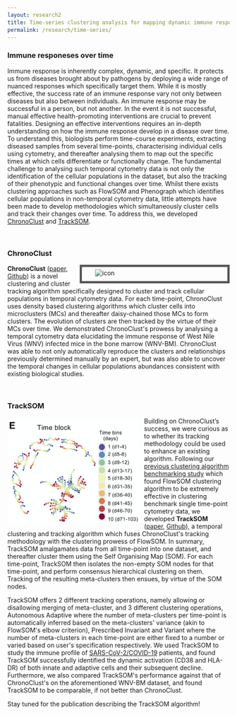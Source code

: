 ```yaml
---
layout: research2
title: Time-series clustering analysis for mapping dynamic immune responses
permalink: /research/time-series/
---
```


### Immune responeses over time

Immune response is inherently complex, dynamic, and specific. 
It protects us from diseases brought about by pathogens by deploying a wide range of nuanced responses which specifically target them. 
While it is mostly effective, the success rate of an immune response vary not only between diseases but also between individuals. 
An immune response may be successful in a person, but not another.
In the event it is not successful, manual effective health-promoting interventions are crucial to prevent fatalities. 
Designing an effective interventions requires an in-depth understanding on how the immune response develop in a disease over time.
To understand this, biologists perform time-course experiments, extracting diseased samples from several time-points, characterising individual cells using cytometry, and thereafter analysing them to map out the specific times at which cells differentiate or functionally change.
The fundamental challenge to analysing such temporal cytometry data is not only the identification of the cellular populations in the dataset, but also the tracking of their phenotypic and functional changes over time.
Whilst there exists clustering approaches such as FlowSOM and Phenograph which identifies cellular populations in non-temporal cytometry data, little attempts have been made to develop methodologies which simultaneously cluster cells and track their changes over time. 
To address this, we developed [ChronoClust](https://www.sciencedirect.com/science/article/abs/pii/S0950705119300796) and [TrackSOM](https://github.com/ghar1821/TrackSOM).

<br />

### ChronoClust

<div class='row'>
    <div class="image">
        <a href="#">
            <img src="https://wiki.centenary.org.au/download/attachments/186841491/TS.png?version=1&modificationDate=1613891308205&api=v2" alt="icon" width="300" align="right" style="padding-left: 30px; padding-right: 0px; padding-top: 5px; padding-bottom: 10px; border: 5px solid #555">
        </a>
    </div>
</div>

**ChronoClust** ([paper](https://www.sciencedirect.com/science/article/abs/pii/S0950705119300796), [Github](https://github.com/ghar1821/chronoclust)) is a novel clustering and cluster tracking algorithm specifically designed to cluster and track cellular populations in temporal cytometry data. 
For each time-point, ChronoClust uses density based clustering algorithms which cluster cells into microclusters (MCs) and thereafter daisy-chained those MCs to form clusters.
The evolution of clusters are then tracked by the virtue of their MCs over time. 
We demonstrated ChronoClust's prowess by analysing a temporal cytometry data elucidating the immune response of West Nile Virus (WNV) infected mice in the bone marrow (WNV-BM).
ChronoClust was able to not only automatically reproduce the clusters and relationships previously determined manually by an expert, but was also able to uncover the temporal changes in cellular populations abundances consistent with existing biological studies.

<br />

### TrackSOM

<div class='row'>
    <div class="image">
        <a href="#">
            <img src="https://raw.githubusercontent.com/ImmuneDynamics/ImmuneDynamics.github.io/master/images/TrackSOM.png" alt="icon" width="300" align="left" style="padding-left: 0px; padding-right: 10px; padding-top: 5px; padding-bottom: 10px">
        </a>
    </div>
</div>

Building on ChronoClust’s success, we were curious as to whether its tracking methodology could be used to enhance an existing algorithm.
Following our [previous clustering algorithm benchmarking study](https://academic.oup.com/bioinformatics/advance-article-abstract/doi/10.1093/bioinformatics/btab038/6122691) which found FlowSOM clustering algorithm to be extremely effective in clustering benchmark single time-point cytometry data, we developed **TrackSOM** ([paper](https://www.cell.com/cell-reports-medicine/fulltext/S2666-3791(21)00019-7), [Github](https://github.com/ghar1821/TrackSOM)), a temporal clustering and tracking algorithm which fuses ChronoClust's tracking methodology with the clustering prowess of FlowSOM. 
In summary, TrackSOM amalgamates data from all time-point into one dataset, and thereafter cluster them using the Self Organising Map (SOM).
For each time-point, TrackSOM then isolates the non-empty SOM nodes for that time-point, and perform consensus hierarchical clustering on them.
Tracking of the resulting meta-clusters then ensues, by virtue of the SOM nodes. 

<p> </p>

TrackSOM offers 2 different tracking operations, namely allowing or disallowing merging of meta-cluster, and 3 different clustering operations, Autonomous Adaptive where the number of meta-clusters per time-point is automatically inferred based on the meta-clusters' variance (akin to FlowSOM's elbow criterion), Prescribed Invariant and Variant where the number of meta-clusters in each time-point are either fixed to a number or varied based on user's specification respectively.
We used TrackSOM to study the immune profile of [SARS-CoV-2/COVID-19](https://immunedynamics.io/research/disease) patients, and found TrackSOM successfully identified the dynamic activation (CD38 and HLA-DR) of both innate and adaptive cells and their subsequent decline.
Furthermore, we also compared TrackSOM's performance against that of ChronoClust's on the aforementioned WNV-BM dataset, and found TrackSOM to be comparable, if not better than ChronoClust.

Stay tuned for the publication describing the TrackSOM algorithm! 
